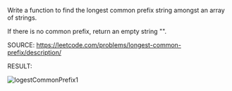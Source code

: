 Write a function to find the longest common prefix string amongst an array of strings.

If there is no common prefix, return an empty string "".

SOURCE: https://leetcode.com/problems/longest-common-prefix/description/

RESULT: 

![logestCommonPrefix1]()
